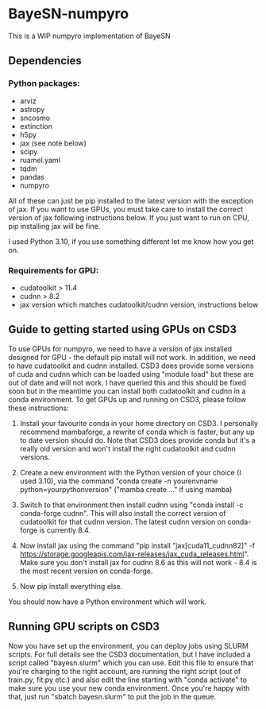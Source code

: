 # BayeSN-numpyro
This is a WIP numpyro implementation of BayeSN

## Dependencies

### Python packages:

- arviz
- astropy
- sncosmo
- extinction
- h5py
- jax (see note below)
- scipy
- ruamel.yaml
- tqdm
- pandas
- numpyro

All of these can just be pip installed to the latest version with the exception of jax. If you want to use GPUs, you must take care to install the correct version of jax following instructions below. If you just want to run on CPU, pip installing jax will be fine.

I used Python 3.10, if you use something different let me know how you get on.

### Requirements for GPU:

- cudatoolkit > 11.4
- cudnn > 8.2
- jax version which matches cudatoolkit/cudnn version, instructions below

## Guide to getting started using GPUs on CSD3

To use GPUs for numpyro, we need to have a version of jax installed designed for GPU - the default pip install will not work. In addition, we need to have cudatoolkit and cudnn installed. CSD3 does provide some versions of cuda and cudnn which can be loaded using "module load" but these are out of date and will not work. I have queried this and this should be fixed soon but in the meantime you can install both cudatoolkit and cudnn in a conda environment. To get GPUs up and running on CSD3, please follow these instructions:

1) Install your favourite conda in your home directory on CSD3. I personally recommend mambaforge, a rewrite of conda which is faster, but any up to date version should do. Note that CSD3 does provide conda but it's a really old version and won't install the right cudatoolkit and cudnn versions.

2) Create a new environment with the Python version of your choice (I used 3.10), via the command "conda create -n yourenvname python=yourpythonversion" ("mamba create ..." if using mamba)

3) Switch to that environment then install cudnn using "conda install -c conda-forge cudnn". This will also install the correct version of cudatoolkit for that cudnn version. The latest cudnn version on conda-forge is currently 8.4.

4) Now install jax using the command "pip install "jax[cuda11_cudnn82]" -f https://storage.googleapis.com/jax-releases/jax_cuda_releases.html". Make sure you don't install jax for cudnn 8.6 as this will not work - 8.4 is the most recent version on conda-forge.

5) Now pip install everything else.

You should now have a Python environment which will work.


## Running GPU scripts on CSD3

Now you have set up the environment, you can deploy jobs using SLURM scripts. For full details see the CSD3 documentation, but I have included a script called "bayesn.slurm" which you can use. Edit this file to ensure that you're charging to the right account, are running the right script (out of train.py, fit.py etc.) and also edit the line starting with "conda activate" to make sure you use your new conda environment. Once you're happy with that, just run "sbatch bayesn.slurm" to put the job in the queue.

